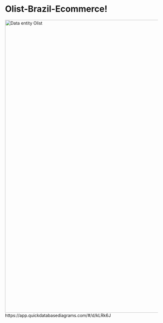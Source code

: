 # Olist-Brazil-Ecommerce!
<img width="962" alt="Data entity Olist" src="https://github.com/akbarfithrawan/Olist-Brazil-Ecommerce/assets/133627219/c3d6a137-5219-45d7-a9c0-426cffceafd0">
https://app.quickdatabasediagrams.com/#/d/kLRk6J
